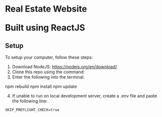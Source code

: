 <h1> Real Estate Website

Built using ReactJS
## Setup
To setup your computer, follow these steps:

1) Download NodeJS: https://nodejs.org/en/download/
2) Clone this repo using the command:
3) Enter the following into the terminal:

npm rebuild
npm install
npm update

4) If unable to run on local development server, create a .env file and paste the following line:
```
SKIP_PREFLIGHT_CHECK=true
```
